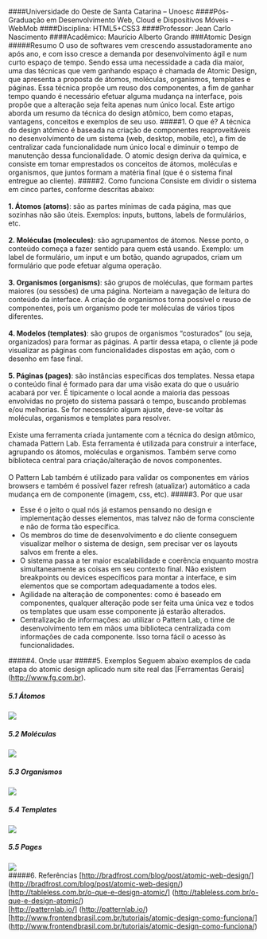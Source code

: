 ####Universidade do Oeste de Santa Catarina – Unoesc
####Pós-Graduação em Desenvolvimento Web, Cloud e Dispositivos Móveis - WebMob
####Disciplina: HTML5+CSS3
####Professor: Jean Carlo Nascimento
####Acadêmico: Maurício Alberto Grando
###Atomic Design
#####Resumo
O uso de softwares vem crescendo assustadoramente ano após ano, e com isso cresce a demanda por desenvolvimento ágil e num curto espaço de tempo. Sendo essa uma necessidade a cada dia maior, uma das técnicas que vem ganhando espaço é chamada de Atomic Design, que apresenta a proposta de átomos, moléculas, organismos, templates e páginas. Essa técnica propõe um reuso dos componentes, a fim de ganhar tempo quando é necessário efetuar alguma mudança na interface, pois propõe que a alteração seja feita apenas num único local. Este artigo aborda um resumo da técnica do design atômico, bem como etapas, vantagens, conceitos e exemplos de seu uso.
#####1. O que é?
A técnica do design atômico é baseada na criação de componentes reaproveitáveis no desenvolvimento de um sistema (web, desktop, mobile, etc), a fim de centralizar cada funcionalidade num único local e diminuir o tempo de manutenção dessa funcionalidade. 
O atomic design deriva da química, e consiste em tomar emprestados os conceitos de átomos, moléculas e organismos, que juntos formam a matéria final (que é o sistema final entregue ao cliente).
#####2. Como funciona
Consiste em dividir o sistema em cinco partes, conforme descritas abaixo:</br></br>
**1. Átomos (atoms)**: são as partes mínimas de cada página, mas que sozinhas não são úteis. Exemplos: inputs, buttons, labels de formulários, etc.</br></br>
**2. Moléculas (molecules)**: são agrupamentos de átomos. Nesse ponto, o conteúdo começa a fazer sentido para quem está usando. Exemplo: um label de formulário, um input e um botão, quando agrupados, criam um formulário que pode efetuar alguma operação.</br></br>
**3. Organismos (organisms)**: são grupos de moléculas, que formam partes maiores (ou sessões) de uma página. Norteiam a navegação de leitura do conteúdo da interface. A criação de organismos torna possível o reuso de componentes, pois um organismo pode ter moléculas de vários tipos diferentes.</br></br>
**4. Modelos (templates)**: são grupos de organismos “costurados” (ou seja, organizados) para formar as páginas. A partir dessa etapa, o cliente já pode visualizar as páginas com funcionalidades dispostas em ação, com o desenho em fase final.</br></br>
**5. Páginas (pages)**: são instâncias específicas dos templates. Nessa etapa o conteúdo final é formado para dar uma visão exata do que o usuário acabará por ver. É tipicamente o local aonde a maioria das pessoas envolvidas no projeto do sistema passará o tempo, buscando problemas e/ou melhorias. Se for necessário algum ajuste, deve-se voltar às moléculas, organismos e templates para resolver.</br></br>
Existe uma ferramenta criada juntamente com a técnica do design atômico, chamada Pattern Lab. Esta ferramenta é utilizada para construir a interface, agrupando os átomos, moléculas e organismos. Também serve como biblioteca central para criação/alteração de novos componentes.</br></br>
O Pattern Lab também é utilizado para validar os componentes em vários browsers e também é possível fazer refresh (atualizar) automático a cada mudança em de componente (imagem, css, etc).
#####3. Por que usar
*	Esse é o jeito o qual nós já estamos pensando no design e implementação desses elementos, mas talvez não de forma consciente e não de forma tão específica.
*	Os membros do time de desenvolvimento e do cliente conseguem visualizar melhor o sistema de design, sem precisar ver os layouts salvos em frente a eles.
*	O sistema passa a ter maior escalabilidade e coerência enquanto mostra simultaneamente as coisas em seu contexto final. Não existem breakpoints ou devices específicos para montar a interface, e sim elementos que se comportam adequadamente a todos eles.
*	Agilidade na alteração de componentes: como é baseado em componentes, qualquer alteração pode ser feita uma única vez e todos os templates que usam esse componente já estarão alterados.
*	Centralização de informações: ao utilizar o Pattern Lab, o time de desenvolvimento tem em mãos uma biblioteca centralizada com informações de cada componente. Isso torna fácil o acesso às funcionalidades.

#####4. Onde usar
#####5. Exemplos
Seguem abaixo exemplos de cada etapa do atomic design aplicado num site real das [Ferramentas Gerais] (http://www.fg.com.br).
#####  5.1 Átomos
<img src="https://cloud.githubusercontent.com/assets/15130723/10555517/bab47aec-7446-11e5-8a0c-b9a3ba5877db.png"/></br>
#####  5.2 Moléculas
<img src="https://cloud.githubusercontent.com/assets/15130723/10555518/babaab74-7446-11e5-824f-aed4ffbb3e6e.png"/></br>
#####  5.3 Organismos
<img src="https://cloud.githubusercontent.com/assets/15130723/10555514/baa958ba-7446-11e5-9ccd-f20fdd806507.png"/></br>
#####  5.4 Templates
<img src="https://cloud.githubusercontent.com/assets/15130723/10555515/baa9c5ac-7446-11e5-9eac-aadf05215071.png"/></br>
#####  5.5 Pages
<img src="https://cloud.githubusercontent.com/assets/15130723/10555516/baafe8f6-7446-11e5-9731-10cb8bd39f16.png"/></br>
#####6. Referências
[http://bradfrost.com/blog/post/atomic-web-design/] (http://bradfrost.com/blog/post/atomic-web-design/)</br>
[http://tableless.com.br/o-que-e-design-atomic/] (http://tableless.com.br/o-que-e-design-atomic/)</br>
[http://patternlab.io/] (http://patternlab.io/)</br>
[http://www.frontendbrasil.com.br/tutoriais/atomic-design-como-funciona/] (http://www.frontendbrasil.com.br/tutoriais/atomic-design-como-funciona/)</br>
